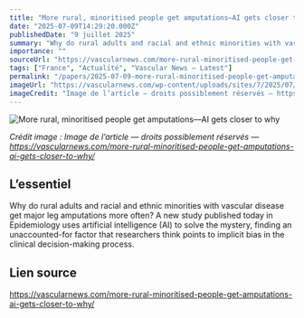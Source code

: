 ```yaml
---
title: "More rural, minoritised people get amputations—AI gets closer to why"
date: "2025-07-09T14:29:20.000Z"
publishedDate: "9 juillet 2025"
summary: "Why do rural adults and racial and ethnic minorities with vascular disease get major leg amputations more often? A new study published today in Epidemiology uses artificial intelligence (AI) to solve the mystery, finding an unaccounted-for factor that researchers think points to implicit bias in the clinical decision-making process."
importance: ""
sourceUrl: "https://vascularnews.com/more-rural-minoritised-people-get-amputations-ai-gets-closer-to-why/"
tags: ["France", "Actualité", "Vascular News — Latest"]
permalink: "/papers/2025-07-09-more-rural-minoritised-people-get-amputationsai-gets-closer-to-why"
imageUrl: "https://vascularnews.com/wp-content/uploads/sites/7/2025/07/Low-Res_WEB-HEADER-1400-x-1050-px-1400-x-1050-px.jpg"
imageCredit: "Image de l’article — droits possiblement réservés — https://vascularnews.com/more-rural-minoritised-people-get-amputations-ai-gets-closer-to-why/"
---
```


![More rural, minoritised people get amputations—AI gets closer to why](https://vascularnews.com/wp-content/uploads/sites/7/2025/07/Low-Res_WEB-HEADER-1400-x-1050-px-1400-x-1050-px.jpg)

*Crédit image : Image de l’article — droits possiblement réservés — https://vascularnews.com/more-rural-minoritised-people-get-amputations-ai-gets-closer-to-why/*

## L’essentiel

Why do rural adults and racial and ethnic minorities with vascular disease get major leg amputations more often? A new study published today in Epidemiology uses artificial intelligence (AI) to solve the mystery, finding an unaccounted-for factor that researchers think points to implicit bias in the clinical decision-making process.

## Lien source

https://vascularnews.com/more-rural-minoritised-people-get-amputations-ai-gets-closer-to-why/
